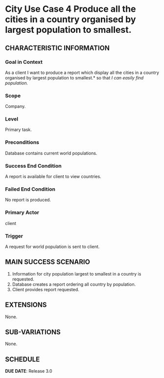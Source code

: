 # City Use Case 4 Produce all the cities in a country organised by largest population to smallest.

## CHARACTERISTIC INFORMATION

### Goal in Context

As a client I want to produce a report which display all the cities in a country organised by largest population to smallest.* so that *I can easily find population.*

### Scope

Company.

### Level

Primary task.

### Preconditions

Database contains current world populations.

### Success End Condition

A report is available for client to view countries.

### Failed End Condition

No report is produced.

### Primary Actor

client

### Trigger

A request for world population is sent to client.

## MAIN SUCCESS SCENARIO

1. Information for city population largest to smallest in a country is requested.
2. Database creates a report ordering all country by population.
3. Client provides report requested.

## EXTENSIONS

None.

## SUB-VARIATIONS

None.

## SCHEDULE

**DUE DATE**: Release 3.0
